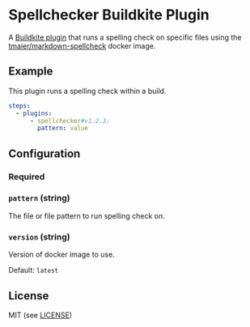 # Spellchecker Buildkite Plugin

A [Buildkite plugin](https://buildkite.com/docs/agent/v3/plugins) that runs a spelling check on specific files using the [tmaier/markdown-spellcheck](https://hub.docker.com/r/tmaier/markdown-spellcheck/) docker image.

## Example

This plugin runs a spelling check within a build.

```yml
steps:
  - plugins:
      - spellchecker#v1.2.3:
        pattern: value
```

## Configuration

### Required

### `pattern` (string)

The file or file pattern to run spelling check on.

### `version` (string)

Version of docker image to use.

Default: `latest`

## License

MIT (see [LICENSE](LICENSE))
